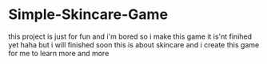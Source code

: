 # Simple-Skincare-Game
this project is just for fun and i'm bored so i make this game it is'nt finihed yet haha but i will finished soon this is about skincare and i create this game for me to learn more and more 
